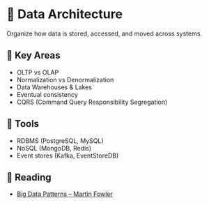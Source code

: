 # 💾 Data Architecture

Organize how data is stored, accessed, and moved across systems.

## 🧠 Key Areas

- OLTP vs OLAP
- Normalization vs Denormalization
- Data Warehouses & Lakes
- Eventual consistency
- CQRS (Command Query Responsibility Segregation)

## 🔧 Tools

- RDBMS (PostgreSQL, MySQL)
- NoSQL (MongoDB, Redis)
- Event stores (Kafka, EventStoreDB)

## 🔗 Reading

- [Big Data Patterns – Martin Fowler](https://martinfowler.com/tags/data%20architecture.html)
